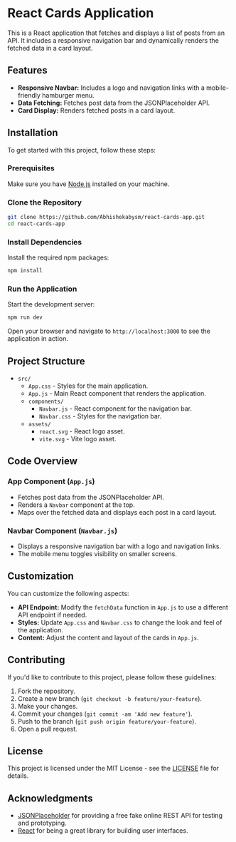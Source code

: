 # React Cards Application

This is a React application that fetches and displays a list of posts from an API. It includes a responsive navigation bar and dynamically renders the fetched data in a card layout.

## Features

- **Responsive Navbar:** Includes a logo and navigation links with a mobile-friendly hamburger menu.
- **Data Fetching:** Fetches post data from the JSONPlaceholder API.
- **Card Display:** Renders fetched posts in a card layout.

## Installation

To get started with this project, follow these steps:

### Prerequisites

Make sure you have [Node.js](https://nodejs.org/) installed on your machine. 

### Clone the Repository

```bash
git clone https://github.com/Abhishekabysm/react-cards-app.git
cd react-cards-app
```

### Install Dependencies

Install the required npm packages:

```bash
npm install
```

### Run the Application

Start the development server:

```bash
npm run dev
```

Open your browser and navigate to `http://localhost:3000` to see the application in action.

## Project Structure

- `src/`
  - `App.css` - Styles for the main application.
  - `App.js` - Main React component that renders the application.
  - `components/`
    - `Navbar.js` - React component for the navigation bar.
    - `Navbar.css` - Styles for the navigation bar.
  - `assets/`
    - `react.svg` - React logo asset.
    - `vite.svg` - Vite logo asset.

## Code Overview

### App Component (`App.js`)

- Fetches post data from the JSONPlaceholder API.
- Renders a `Navbar` component at the top.
- Maps over the fetched data and displays each post in a card layout.

### Navbar Component (`Navbar.js`)

- Displays a responsive navigation bar with a logo and navigation links.
- The mobile menu toggles visibility on smaller screens.

## Customization

You can customize the following aspects:

- **API Endpoint:** Modify the `fetchData` function in `App.js` to use a different API endpoint if needed.
- **Styles:** Update `App.css` and `Navbar.css` to change the look and feel of the application.
- **Content:** Adjust the content and layout of the cards in `App.js`.

## Contributing

If you'd like to contribute to this project, please follow these guidelines:

1. Fork the repository.
2. Create a new branch (`git checkout -b feature/your-feature`).
3. Make your changes.
4. Commit your changes (`git commit -am 'Add new feature'`).
5. Push to the branch (`git push origin feature/your-feature`).
6. Open a pull request.

## License

This project is licensed under the MIT License - see the [LICENSE](LICENSE) file for details.

## Acknowledgments

- [JSONPlaceholder](https://jsonplaceholder.typicode.com/) for providing a free fake online REST API for testing and prototyping.
- [React](https://reactjs.org/) for being a great library for building user interfaces.
